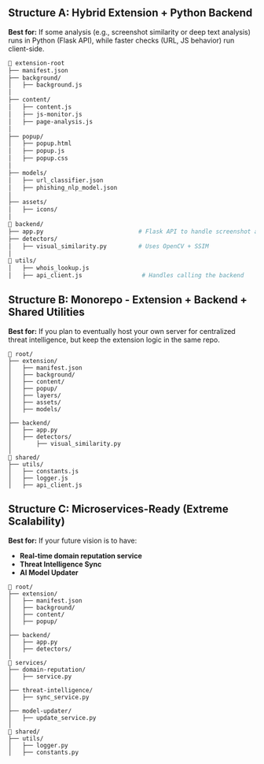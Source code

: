 ## **Structure A: Hybrid Extension + Python Backend**

**Best for:** If some analysis (e.g., screenshot similarity or deep text analysis) runs in Python (Flask API), while faster checks (URL, JS behavior) run client-side.

```bash
📂 extension-root
├── manifest.json
├── background/
│   ├── background.js
│
├── content/
│   ├── content.js
│   ├── js-monitor.js
│   ├── page-analysis.js
│
├── popup/
│   ├── popup.html
│   ├── popup.js
│   ├── popup.css
│
├── models/
│   ├── url_classifier.json
│   ├── phishing_nlp_model.json
│
├── assets/
│   ├── icons/
│
📂 backend/
├── app.py                           # Flask API to handle screenshot analysis
├── detectors/
│   ├── visual_similarity.py         # Uses OpenCV + SSIM
│
📂 utils/
│   ├── whois_lookup.js
│   ├── api_client.js                 # Handles calling the backend

```

## **Structure B: Monorepo - Extension + Backend + Shared Utilities**

**Best for:** If you plan to eventually host your own server for centralized threat intelligence, but keep the extension logic in the same repo.

```pgsql
📂 root/
├── extension/
│   ├── manifest.json
│   ├── background/
│   ├── content/
│   ├── popup/
│   ├── layers/
│   ├── assets/
│   ├── models/
│
├── backend/
│   ├── app.py
│   ├── detectors/
│       ├── visual_similarity.py
│
📂 shared/
├── utils/
│   ├── constants.js
│   ├── logger.js
│   ├── api_client.js

```

## **Structure C: Microservices-Ready (Extreme Scalability)**

**Best for:** If your future vision is to have:

- **Real-time domain reputation service**
- **Threat Intelligence Sync**
- **AI Model Updater**

```pgsql
📂 root/
├── extension/
│   ├── manifest.json
│   ├── background/
│   ├── content/
│   ├── popup/
│
├── backend/
│   ├── app.py
│   ├── detectors/
│
📂 services/
├── domain-reputation/
│   ├── service.py
│
├── threat-intelligence/
│   ├── sync_service.py
│
├── model-updater/
│   ├── update_service.py
│
📂 shared/
├── utils/
│   ├── logger.py
│   ├── constants.py

```
